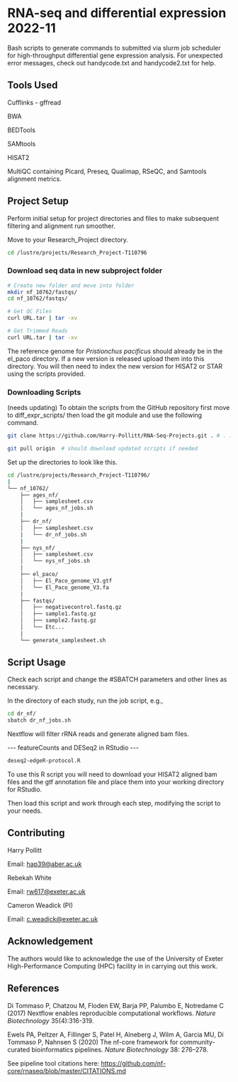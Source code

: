 # RNA-seq and differential expression 2022-11

Bash scripts to generate commands to submitted via slurm job scheduler for high-throughput differential gene expression analysis. For unexpected error messages, check out handycode.txt and handycode2.txt for help.

## Tools Used

Cufflinks - gffread

BWA

BEDTools

SAMtools

HISAT2

MultiQC containing Picard, Preseq, Qualimap, RSeQC, and Samtools alignment metrics.

## Project Setup

Perform initial setup for project directories and files to make subsequent filtering and alignment run smoother.

Move to your Research_Project directory.

```bash
cd /lustre/projects/Research_Project-T110796
```


### Download seq data in new subproject folder
```bash
# Create new folder and move into folder
mkdir nf_10762/fastqs/
cd nf_10762/fastqs/

# Get QC Files
curl URL.tar | tar -xv

# Get Trimmed Reads
curl URL.tar | tar -xv
```


The reference genome for *Pristionchus pacificus* should already be in the el_paco directory. If a new version is released upload them
into this directory. You will then need to index the new version for HISAT2 or STAR using the scripts provided.



### Downloading Scripts 
(needs updating)
To obtain the scripts from the GitHub repository first move to diff_expr_scripts/ then load the git module and use the following command.

```bash
git clone https://github.com/Harry-Pollitt/RNA-Seq-Projects.git . # . is current working directory 

git pull origin  # should download updated scripts if needed
```



Set up the directories to look like this.

```bash
cd /lustre/projects/Research_Project-T110796/
|
└── nf_10762/
    ├── ages_nf/
    │   ├── samplesheet.csv
    │   └── ages_nf_jobs.sh
    |
    ├── dr_nf/
    │   ├── samplesheet.csv
    |   └── dr_nf_jobs.sh
    |
    ├── nys_nf/
    │   ├── samplesheet.csv
    │   └── nys_nf_jobs.sh
    |
    ├── el_paco/
    │   ├── El_Paco_genome_V3.gtf
    │   └── El_Paco_genome_V3.fa
    |
    ├── fastqs/
    │   ├── negativecontrol.fastq.gz
    │   ├── sample1.fastq.gz
    │   ├── sample2.fastq.gz
    │   └── Etc...      
    |
    └── generate_samplesheet.sh 


```

## Script Usage

Check each script and change the #SBATCH parameters and other lines as necessary.

In the directory of each study, run the job script, e.g., 

```bash
cd dr_nf/
sbatch dr_nf_jobs.sh
```

Nextflow will filter rRNA reads and generate aligned bam files.


--- featureCounts and DESeq2 in RStudio ---

```bash
deseq2-edgeR-protocol.R
```

To use this R script you will need to download your HISAT2 aligned bam files and the gtf annotation file and place them into your working directory for RStudio.

Then load this script and work through each step, modifying the script to your needs. 

## Contributing

Harry Pollitt

Email: hap39@aber.ac.uk

Rebekah White

Email: rw617@exeter.ac.uk

Cameron Weadick (PI)

Email: c.weadick@exeter.ac.uk

## Acknowledgement

The authors would like to acknowledge the use of the University of Exeter High-Performance Computing (HPC) facility in
in carrying out this work.


## References

Di Tommaso P, Chatzou M, Floden EW, Barja PP, Palumbo E, Notredame C (2017) Nextflow enables reproducible computational workflows. *Nature Biotechnology* 35(4):316-319.

Ewels PA, Peltzer A, Fillinger S, Patel H, Alneberg J, Wilm A, Garcia MU, Di Tommaso P, Nahnsen S (2020) The nf-core framework for community-curated bioinformatics pipelines. *Nature Biotechnology* 38: 276–278.

See pipeline tool citations here: https://github.com/nf-core/rnaseq/blob/master/CITATIONS.md
